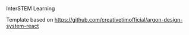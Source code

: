 InterSTEM Learning

Template based on https://github.com/creativetimofficial/argon-design-system-react
